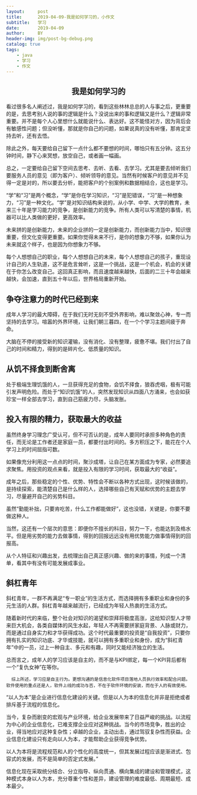 ```yaml
---
layout:     post
title:      2019-04-09-我是如何学习的，小作文
subtitle:   学习
date:       2019-04-09
author:     BY
header-img: img/post-bg-debug.png
catalog: true
tags:
    - java
    - 学习
    - 作文
---
```

## <center>我是如何学习的</center>

看过很多名人阐述过，我是如何学习的，看到这些林林总总的人与事之后，更重要的是，去思考别人说的事的逻辑是什么？没说出来的事和逻辑又是什么？逻辑非常重要。并不是每个人心里想什么就能说什么、表达好。这不能怪对方，因为背后会有敏感性问题；但没听懂，那就是你自己的问题，如果说真的没有听懂，那肯定坚持去听，还有去悟。

除此之外，每天要给自己留下一点什么都不要想的时间，哪怕只有五分钟。这五分钟时间，静下心来冥想，放空自己，或者画一幅画。

总之，一定要给自己留下空间去思考、去听、去看、去学习。尤其是要去倾听我们要服务人员的意见（即为客户）、倾听领导的意见。当然有时候客户的意见并不见得一定是对的，所以要去分析，能把客户的个别案例和数据相结合，这也是学习。

“学”和“习”是两个概念，“学”是你在学习知识，“习”是犯错误，“习”是一种想象力，“习”是一种文化。“学”是对知识结构来说的，从小学、中学、大学的教育，未来三十年是学习能力的竞争，是创新能力的竞争。所有人类可以写清楚的事情，机器可以比人类做的更好，更高效率。

未来拼的是创新能力，未来的企业拼的一定是创新能力，而创新能力当中，知识很重要，但文化变得更重要。如果你觉得未来不行，是你的想象力不够，如果你认为未来就这个样子，也是因为你想象力不够。

每个人想想自己的职业，每个人想想自己的未来，每个人想想自己的孩子，重现设计自己的人生轨道，这不是危言耸听，这是一个挑战，这是一个机会，机会的关键在于你怎么改变自己。这回真正影响，而且速度越来越快，后面的二三十年会越来越快，会加速，直到五十年以后，世界格局重新开始。

## 争夺注意力的时代已经到来

成年人学习的最大障碍，在于我们无时无刻不受外界影响，难以聚敛心神，专一而坚持的去学习。喧嚣的外界环境，让我们朝三暮四，在一个个学习主题间疲于奔命。

大脑在不停的接受新的知识灌输，没有消化、没有整理，疲惫不堪。我们付出了自己的时间和精力，得到的是碎片化、低质量的知识。

## 从饥不择食到断舍离

处于极端生理饥饿的人，一旦获得充足的食物，会饥不择食，狼吞虎咽，极有可能引发声明危险。而处于“知识饥饿”的人，突然发现知识从四面八方涌来，也会如获珍宝一样全部去学习，直到自己筋疲力尽，头脑发胀。

## 投入有限的精力，获取最大的收益

虽然终身学习理念广受认可，但不可否认的是，成年人要同时承担多种角色的责任，而无论是工作者还是家庭一员，都要付出时间的。多方积压之下，能花在个人学习上的时间屈指可数。

如果像充分利用这一点点的时间，聚沙成塔，让自己在某方面成为专家，必然要追求聚焦。用投资的观点来看，就是投入有限的学习时间，获取最大的“收益”。

成年之后，那些稳定的个性、优势、特性会不断以各种方式出现，这时候该做的，是持续探索，能清楚自己是什么样的人，选择哪些自己有天赋和优势的主题去学习，尽量避开自己的劣势科目。

虽然“勤能补拙，只要肯吃苦，什么工作都能做好”，这也没错，关键是，你要不要做这种人。

当然，这还有一个层次的意思：即便你不擅长的科目，努力一下，也能达到及格水平。但是用劣势的能力去做事情，得到的回报远远没有用优势能力做事情得到的回报高。

从个人特征和兴趣出发，去梳理出自己真正感兴趣、做的来的事情，列成一个清单，看其中有没有可能发展成事业。

## 斜杠青年

斜杠青年，一群不再满足“专一职业”的生活方式，而选择拥有多重职业和身份的多元生活的人群。斜杠青年越来越流行，已经成为年轻人热衷的生活方式。

随着新时代的来临，整个社会对知识的渴望和崇拜将极度高涨，这给知识型人才带来巨大机会，各类自媒体的风生水起，年轻人不再需要拼家庭背景、人脉或财力，而是通过自身实力和才华获得成功。这个时代最重要的投资是“自我投资”，只要你拥有扎实的知识功底、才华或技能，就可以拥有多重职业和身份，成为“斜杠青年”中的一员，过上一种自主、多元和有趣，同时又能经济独立的生活。

总而言之，成年人的学习应该是自主的，而不是与KPI绑定，每一个KPI背后都有一个“复仇女神”在等你。

      综上所述，学习应是自主行为。更想沟通的是信息化软件项目落地人员执行效率和配合问题。软件使用的重点还是人，软件上线的成功与否，不在于软件环境的安装，而在于人的有效使用。

“以人为本”是企业进行信息化建设的关键。但是以人为本的信息化并非是拒绝或者排斥基于流程的信息化。

当今，复杂而剧变的宏观与产业环境，给企业发展带来了日益严峻的挑战。以流程为中心的企业信息化，已难支撑企业应对这种挑战。当今的市场竞争，胜出的企业，得当地应对这种复杂性；卓越的企业，主动出击，通过驾驭复杂性而获益。企业信息化建设只有走向以人为本，才能帮助企业获得竞争优势。

以人为本将是流程规范和人的个性化的高度统一，但其发展过程应该是渐进式、包容式的发展，而不是简单的否定式发展。”

信息化现在采取统分结合、分立指导、纵向贯通、横向集成的建设和管理模式，这种模式本身以人为本，充分尊重个性和差异，建设管理的难度最低、周期最短、成本最少。
